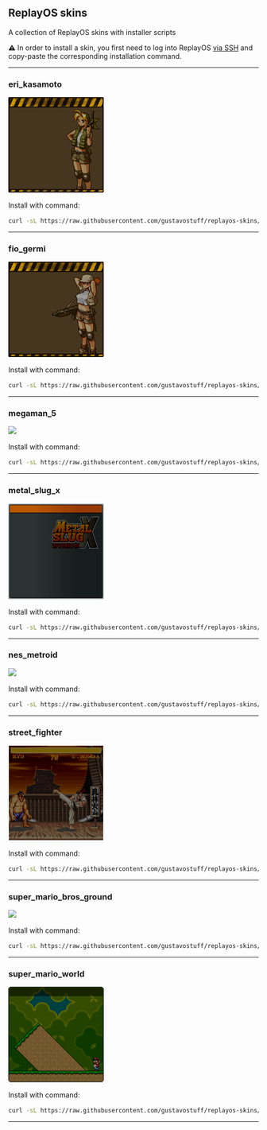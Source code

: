 ## ReplayOS skins

A collection of ReplayOS skins with installer scripts

:warning: In order to install a skin, you first need to log into ReplayOS [via SSH](https://www.replayos.com/wifi) and copy-paste the corresponding installation command.

---

### eri_kasamoto

![](https://github.com/gustavostuff/replayos-skins/blob/main/skins/eri_kasamoto/menu.png?raw=true)

Install with command:
```bash
curl -sL https://raw.githubusercontent.com/gustavostuff/replayos-skins/refs/heads/main/install_skin.sh -o install_skin.sh && bash install_skin.sh eri_kasamoto
```

---

### fio_germi

![](https://github.com/gustavostuff/replayos-skins/blob/main/skins/fio_germi/menu.png?raw=true)

Install with command:
```bash
curl -sL https://raw.githubusercontent.com/gustavostuff/replayos-skins/refs/heads/main/install_skin.sh -o install_skin.sh && bash install_skin.sh fio_germi
```

---

### megaman_5

![](https://github.com/gustavostuff/replayos-skins/blob/main/skins/megaman_5/menu.png?raw=true)

Install with command:
```bash
curl -sL https://raw.githubusercontent.com/gustavostuff/replayos-skins/refs/heads/main/install_skin.sh -o install_skin.sh && bash install_skin.sh megaman_5
```

---

### metal_slug_x

![](https://github.com/gustavostuff/replayos-skins/blob/main/skins/metal_slug_x/menu.png?raw=true)

Install with command:
```bash
curl -sL https://raw.githubusercontent.com/gustavostuff/replayos-skins/refs/heads/main/install_skin.sh -o install_skin.sh && bash install_skin.sh metal_slug_x
```

---

### nes_metroid

![](https://github.com/gustavostuff/replayos-skins/blob/main/skins/nes_metroid/menu.png?raw=true)

Install with command:
```bash
curl -sL https://raw.githubusercontent.com/gustavostuff/replayos-skins/refs/heads/main/install_skin.sh -o install_skin.sh && bash install_skin.sh nes_metroid
```

---

### street_fighter

![](https://github.com/gustavostuff/replayos-skins/blob/main/skins/street_fighter/menu.png?raw=true)

Install with command:
```bash
curl -sL https://raw.githubusercontent.com/gustavostuff/replayos-skins/refs/heads/main/install_skin.sh -o install_skin.sh && bash install_skin.sh street_fighter
```

---

### super_mario_bros_ground

![](https://github.com/gustavostuff/replayos-skins/blob/main/skins/super_mario_bros_ground/menu.png?raw=true)

Install with command:
```bash
curl -sL https://raw.githubusercontent.com/gustavostuff/replayos-skins/refs/heads/main/install_skin.sh -o install_skin.sh && bash install_skin.sh super_mario_bros_ground
```

---

### super_mario_world

![](https://github.com/gustavostuff/replayos-skins/blob/main/skins/super_mario_world/menu.png?raw=true)

Install with command:
```bash
curl -sL https://raw.githubusercontent.com/gustavostuff/replayos-skins/refs/heads/main/install_skin.sh -o install_skin.sh && bash install_skin.sh super_mario_world
```

---
